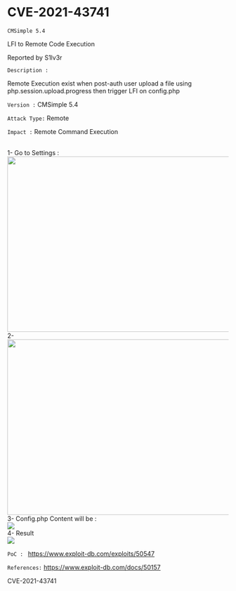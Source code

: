 
<h1>CVE-2021-43741</h1>


```CMSimple 5.4```


LFI to Remote Code Execution


Reported by S1lv3r

```Description :```

Remote Execution exist when post-auth user upload a file using php.session.upload.progress then trigger LFI on config.php



```Version :```
CMSimple 5.4 

```Attack Type:```
Remote

```Impact :```
Remote Command Execution

<br/> 1- Go to Settings : <br/>
<img src="https://github.com/iiSiLvEr/CVEs/blob/main/CVE-2021-43741/images/LFI.png" width="600" height="400" /> <br/>
2-<br/>
<img src="https://github.com/iiSiLvEr/CVEs/blob/main/CVE-2021-43741/images/LFI1.png" width="600" height="400" /><br/>
3- Config.php Content will be :<br/>
<img src="https://github.com/iiSiLvEr/CVEs/blob/main/CVE-2021-43741/images/configphp.png"  /><br/>
4- Result <br/>
<img src="https://github.com/iiSiLvEr/CVEs/blob/main/CVE-2021-43741/images/RCE.png"  /><br/>



```PoC : ```
https://www.exploit-db.com/exploits/50547


```References:```
https://www.exploit-db.com/docs/50157


CVE-2021-43741
